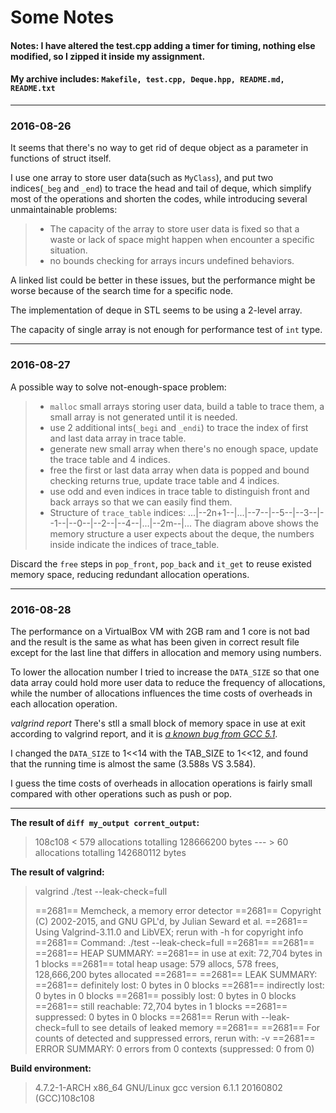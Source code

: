 # Some Notes

#### Notes: I have altered the test.cpp adding a timer for timing, nothing else modified, so I zipped it inside my assignment.
#### My archive includes: `Makefile, test.cpp, Deque.hpp, README.md, README.txt`

------
### 2016-08-26

It seems that there's no way to get rid of deque object as a parameter in functions of struct itself.

I use one array to store user data(such as `MyClass`), and put two indices(`_beg` and `_end`) to trace the head and tail of deque, which simplify most of the operations and shorten the codes, while introducing several unmaintainable problems:
> * The capacity of the array to store user data is fixed so that a waste or lack of space might happen when encounter a specific situation.
> * no bounds checking for arrays incurs undefined behaviors.

A linked list could be better in these issues, but the performance might be worse because of the search time for a specific node.

The implementation of deque in STL seems to be using a 2-level array.

The capacity of single array is not enough for performance test of `int` type.

------

### 2016-08-27

A possible way to solve not-enough-space problem:
> * `malloc` small arrays storing user data, build a table to trace them, a small array is not generated until it is needed.
> * use 2 additional ints(`_begi` and `_endi`) to trace the index of first and last data array in trace table.
> * generate new small array when there's no enough space, update the trace table and 4 indices.
> * free the first or last data array when data is popped and bound checking returns true, update trace table and 4 indices.
> * use odd and even indices in trace table to distinguish front and back arrays so that we can easily find them.
> * Structure of `trace_table` indices:
>  ...|--2n+1--|...|--7--|--5--|--3--|--1--|--0--|--2--|--4--|...|--2m--|...
The diagram above shows the memory structure a user expects about the deque, the numbers inside indicate the indices of trace_table.

Discard the `free` steps in `pop_front`, `pop_back` and `it_get` to reuse existed memory space, reducing redundant allocation operations.

------

### 2016-08-28

The performance on a VirtualBox VM with 2GB ram and 1 core is not bad and the result is the same as what has been given in correct result file except for the last line that differs in allocation and memory using numbers.

To lower the allocation number I tried to increase the `DATA_SIZE` so that one data array could hold more user data to reduce the frequency of allocations, while the number of allocations influences the time costs of overheads in each allocation operation.

*valgrind report*
There's stll a small block of memory space in use at exit according to valgrind report, and it is *[a known bug from GCC 5.1](https://gcc.gnu.org/bugzilla/show_bug.cgi?id=64535)*.

I changed the `DATA_SIZE` to 1<<14 with the TAB_SIZE to 1<<12, and found that the running time is almost the same (3.588s VS 3.584).

I guess the time costs of overheads in allocation operations is fairly small compared with other operations such as push or pop.

------

**The result of `diff my_output corrent_output`:**
> 108c108
> < 579 allocations totalling 128666200 bytes
> \---
> \> 60 allocations totalling 142680112 bytes

**The result of valgrind:**
>  valgrind ./test --leak-check=full
>
>  ==2681== Memcheck, a memory error detector
>  ==2681== Copyright (C) 2002-2015, and GNU GPL'd, by Julian Seward et al.
>  ==2681== Using Valgrind-3.11.0 and LibVEX; rerun with -h for copyright info
>  ==2681== Command: ./test --leak-check=full
>  ==2681==
>  ==2681==
>  ==2681== HEAP SUMMARY:
>  ==2681==     in use at exit: 72,704 bytes in 1 blocks
>  ==2681==   total heap usage: 579 allocs, 578 frees, 128,666,200 bytes allocated
>  ==2681==
>  ==2681== LEAK SUMMARY:
>  ==2681==    definitely lost: 0 bytes in 0 blocks
>  ==2681==    indirectly lost: 0 bytes in 0 blocks
>  ==2681==      possibly lost: 0 bytes in 0 blocks
>  ==2681==    still reachable: 72,704 bytes in 1 blocks
>  ==2681==         suppressed: 0 bytes in 0 blocks
>  ==2681== Rerun with --leak-check=full to see details of leaked memory
>  ==2681==
>  ==2681== For counts of detected and suppressed errors, rerun with: -v
>  ==2681== ERROR SUMMARY: 0 errors from 0 contexts (suppressed: 0 from 0)

**Build environment:**
> 4.7.2-1-ARCH x86_64 GNU/Linux
> gcc version 6.1.1 20160802 (GCC)108c108
